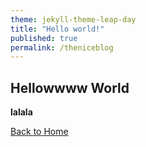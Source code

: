 ```yaml
---
theme: jekyll-theme-leap-day
title: "Hello world!"
published: true
permalink: /theniceblog
---
```


## Hellowwww World

**lalala**

[Back to Home](../index.md)
